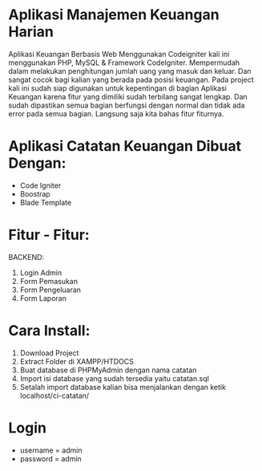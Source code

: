 # Aplikasi Manajemen Keuangan Harian
Aplikasi Keuangan Berbasis Web Menggunakan Codeigniter kali ini menggunakan PHP, MySQL & Framework CodeIgniter. Mempermudah dalam melakukan penghitungan jumlah uang yang masuk dan keluar. Dan sangat cocok bagi kalian yang berada pada posisi keuangan. Pada project kali ini sudah siap digunakan untuk kepentingan di bagian Aplikasi Keuangan karena fitur yang dimiliki sudah terbilang sangat lengkap. Dan sudah dipastikan semua bagian berfungsi dengan normal dan tidak ada error pada semua bagian. Langsung saja kita bahas fitur fiturnya.

# Aplikasi Catatan Keuangan Dibuat Dengan:
- Code Igniter
- Boostrap
- Blade Template

# Fitur - Fitur:
BACKEND:
1. Login Admin
2. Form Pemasukan
3. Form Pengeluaran
4. Form Laporan

# Cara Install:
1. Download Project
2. Extract Folder di XAMPP/HTDOCS
3. Buat database di PHPMyAdmin dengan nama catatan
4. Import isi database yang sudah tersedia yaitu catatan.sql
5. Setalah import database kalian bisa menjalankan dengan ketik localhost/ci-catatan/


# Login
- username = admin
- password = admin
